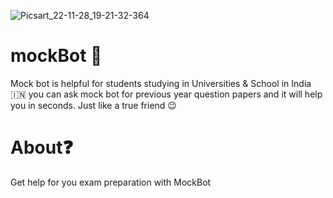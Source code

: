 ![Picsart_22-11-28_19-21-32-364](https://user-images.githubusercontent.com/112325029/204785244-94d874e3-6fff-443d-8bb8-7360fdd45211.jpg)

# mockBot 🤖
Mock bot is helpful for students studying in Universities & School in India🇮🇳 you can ask mock bot for previous year question papers and it will help you in seconds. Just like a true friend 😉
# About❓
Get help for you exam preparation with MockBot
